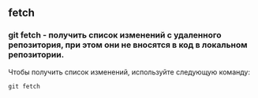 ## fetch

### **git fetch** - получить список изменений с удаленного репозитория, при этом они не вносятся в код в локальном репозитории.


Чтобы получить список изменений, используйте следующую команду:
```bash=
git fetch
```